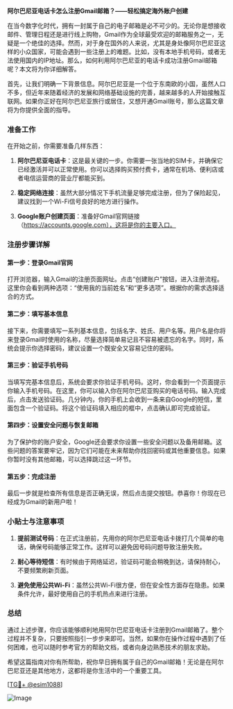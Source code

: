 **阿尔巴尼亚电话卡怎么注册Gmail邮箱？——轻松搞定海外账户创建**

在当今数字化时代，拥有一封属于自己的电子邮箱是必不可少的。无论你是想接收邮件、管理日程还是进行线上购物，Gmail作为全球最受欢迎的邮箱服务之一，无疑是一个绝佳的选择。然而，对于身在国外的人来说，尤其是身处像阿尔巴尼亚这样的小众国家，可能会遇到一些注册上的难题。比如，没有本地手机号码，或者无法使用国内的IP地址。那么，如何利用阿尔巴尼亚的电话卡成功注册Gmail邮箱呢？本文将为你详细解答。

首先，让我们明确一下背景信息。阿尔巴尼亚是一个位于东南欧的小国，虽然人口不多，但近年来随着经济的发展和网络基础设施的完善，越来越多的人开始接触互联网。如果你正好在阿尔巴尼亚旅行或居住，又想开通Gmail账号，那么这篇文章将为你提供全面的指导。

### 准备工作

在开始之前，你需要准备几样东西：

1. **阿尔巴尼亚电话卡**：这是最关键的一步。你需要一张当地的SIM卡，并确保它已经激活并可以正常使用。你可以选择购买预付费卡，通常在机场、便利店或者电信运营商的营业厅都能买到。
   
2. **稳定网络连接**：虽然大部分情况下手机流量足够完成注册，但为了保险起见，建议找到一个Wi-Fi信号良好的地方进行操作。

3. **Google账户创建页面**：准备好Gmail官网链接（https://accounts.google.com），这将是你的主要入口。

### 注册步骤详解

#### 第一步：登录Gmail官网

打开浏览器，输入Gmail的注册页面网址。点击“创建账户”按钮，进入注册流程。这里你会看到两种选项：“使用我的当前姓名”和“更多选项”。根据你的需求选择适合的方式。

#### 第二步：填写基本信息

接下来，你需要填写一系列基本信息，包括名字、姓氏、用户名等。用户名是你将来登录Gmail时使用的名称，尽量选择简单易记且不容易被遗忘的名字。同时，系统会提示你选择密码，建议设置一个既安全又容易记住的密码。

#### 第三步：验证手机号码

当填写完基本信息后，系统会要求你验证手机号码。这时，你会看到一个页面提示你输入手机号码。在这里，你可以输入你在阿尔巴尼亚购买的电话号码。输入完成后，点击发送验证码。几分钟内，你的手机上会收到一条来自Google的短信，里面包含一个验证码。将这个验证码填入相应的框中，点击确认即可完成验证。

#### 第四步：设置安全问题与恢复邮箱

为了保护你的账户安全，Google还会要求你设置一些安全问题以及备用邮箱。这些问题的答案要牢记，因为它们可能在未来帮助你找回密码或其他重要信息。如果你暂时没有其他邮箱，可以选择跳过这一环节。

#### 第五步：完成注册

最后一步就是检查所有信息是否正确无误，然后点击提交按钮。恭喜你！你现在已经成为Gmail的新用户啦！

### 小贴士与注意事项

1. **提前测试号码**：在正式注册前，先用你的阿尔巴尼亚电话卡拨打几个简单的电话，确保号码能够正常工作。这样可以避免因号码问题导致注册失败。

2. **耐心等待短信**：有时候由于网络延迟，验证码可能会稍晚到达，请保持耐心，不要频繁刷新页面。

3. **避免使用公共Wi-Fi**：虽然公共Wi-Fi很方便，但在安全性方面存在隐患。如果条件允许，最好使用自己的手机热点来进行注册。

### 总结

通过上述步骤，你应该能够顺利地用阿尔巴尼亚电话卡注册到Gmail邮箱了。整个过程并不复杂，只要按照指引一步步来即可。当然，如果你在操作过程中遇到了任何困难，也可以随时参考官方的帮助文档，或者向身边熟悉技术的朋友求助。

希望这篇指南对你有所帮助，祝你早日拥有属于自己的Gmail邮箱！无论是在阿尔巴尼亚还是其他地方，这都将是你生活中的一个重要工具。

[[TG💪+ @esim1088](https://t.me/s/esim1088)]

![Image](https://i.postimg.cc/4NQfJmqS/Snipaste-2025-05-13-00-14-12.png)